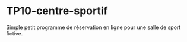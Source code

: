 # TP10-centre-sportif
Simple petit programme de réservation en ligne pour une salle de sport fictive.
